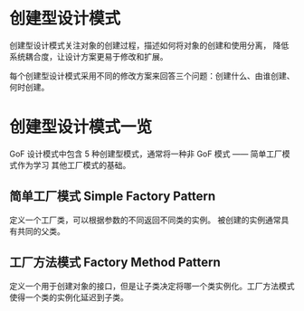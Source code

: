 # 创建型设计模式

创建型设计模式关注对象的创建过程，描述如何将对象的创建和使用分离，
降低系统耦合度，让设计方案更易于修改和扩展。

每个创建型设计模式采用不同的修改方案来回答三个问题：创建什么、由谁创建、何时创建。

# 创建型设计模式一览

GoF 设计模式中包含 5 种创建型模式，通常将一种非 GoF 模式 —— 简单工厂模式作为学习
其他工厂模式的基础。

## 简单工厂模式 Simple Factory Pattern

定义一个工厂类，可以根据参数的不同返回不同类的实例。
被创建的实例通常具有共同的父类。

## 工厂方法模式 Factory Method Pattern

定义一个用于创建对象的接口，但是让子类决定将哪一个类实例化。工厂方法模式使得一个类的实例化延迟到子类。
